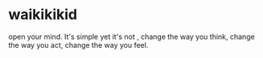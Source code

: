 # waikikikid
open your mind. It's simple yet it's not , change the way you think, change the way you act, change the way you feel.
